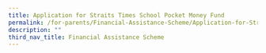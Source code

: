 ```yaml
---
title: Application for Straits Times School Pocket Money Fund
permalink: /for-parents/Financial-Assistance-Scheme/Application-for-Straits-Times-School-Pocket-Money-Fund/
description: ""
third_nav_title: Financial Assistance Scheme
---
```

